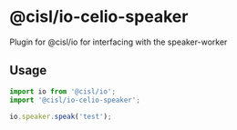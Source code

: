 # @cisl/io-celio-speaker

Plugin for @cisl/io for interfacing with the speaker-worker

## Usage

```typescript
import io from '@cisl/io';
import '@cisl/io-celio-speaker';

io.speaker.speak('test');
```
